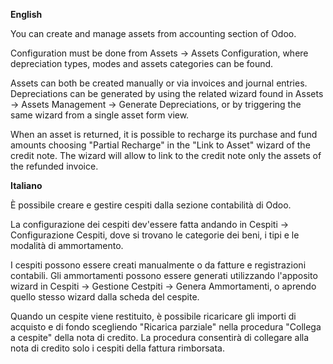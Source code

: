 **English**

You can create and manage assets from accounting section of Odoo.

Configuration must be done from Assets -\> Assets Configuration, where depreciation
types, modes and assets categories can be found.

Assets can both be created manually or via invoices and journal entries. Depreciations
can be generated by using the related wizard found in Assets -\> Assets Management -\>
Generate Depreciations, or by triggering the same wizard from a single asset form view.

When an asset is returned, it is possible to recharge its purchase and fund amounts
choosing "Partial Recharge" in the "Link to Asset" wizard of the credit note. The wizard
will allow to link to the credit note only the assets of the refunded invoice.

**Italiano**

È possibile creare e gestire cespiti dalla sezione contabilità di Odoo.

La configurazione dei cespiti dev'essere fatta andando in Cespiti -\> Configurazione
Cespiti, dove si trovano le categorie dei beni, i tipi e le modalità di ammortamento.

I cespiti possono essere creati manualmente o da fatture e registrazioni contabili. Gli
ammortamenti possono essere generati utilizzando l'apposito wizard in Cespiti -\>
Gestione Cestpiti -\> Genera Ammortamenti, o aprendo quello stesso wizard dalla scheda
del cespite.

Quando un cespite viene restituito, è possibile ricaricare gli importi di acquisto e di
fondo scegliendo "Ricarica parziale" nella procedura "Collega a cespite" della nota di
credito. La procedura consentirà di collegare alla nota di credito solo i cespiti della
fattura rimborsata.
